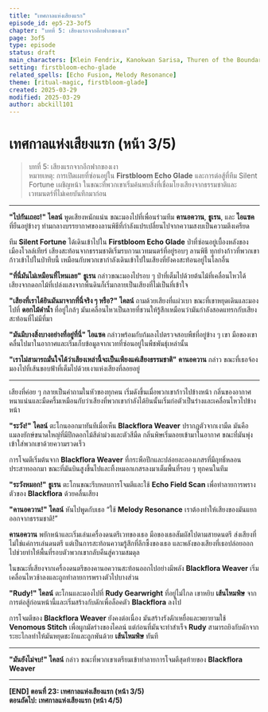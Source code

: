```yaml
---
title: "เทศกาลแห่งเสียงแรก"
episode_id: ep5-23-3of5
chapter: "บทที่ 5: เสียงแรกจากอีกฟากของเงา"
page: 3of5
type: episode
status: draft
main_characters: [Klein Fendrix, Kanokwan Sarisa, Thuren of the Boundary, Isaac Nocturne]
setting: firstbloom-echo-glade
related_spells: [Echo Fusion, Melody Resonance]
theme: [ritual-magic, firstbloom-glade]
created: 2025-03-29
modified: 2025-03-29
author: abckill101
---
```


# เทศกาลแห่งเสียงแรก (หน้า 3/5)

> บทที่ 5: เสียงแรกจากอีกฟากของเงา  
> หมายเหตุ: การเปิดเผยที่ซ่อนอยู่ใน **Firstbloom Echo Glade** และการต่อสู้ที่ทีม Silent Fortune เผชิญหน้า ในขณะที่พวกเขาเริ่มค้นพบสิ่งที่เชื่อมโยงเสียงจากธรรมชาติและเวทมนตร์ที่ไม่เคยบันทึกมาก่อน

---

**"ไปกันเถอะ!"** **ไคลน์** พูดเสียงหนักแน่น ขณะมองไปที่เพื่อนร่วมทีม **คานอควาน**, **ธูเรน**, และ **ไอแซค** ที่ยืนอยู่ข้างๆ ท่ามกลางบรรยากาศของลานพิธีที่กำลังแปรเปลี่ยนไปจากความสงบเป็นความตึงเครียด

ทีม **Silent Fortune** ได้เดินเข้าไปใน **Firstbloom Echo Glade** ป่าที่ซ่อนอยู่เบื้องหลังของเมืองโวลล์เทียร์ เสียงสะท้อนจากธรรมชาติเริ่มรบกวนเวทมนตร์ที่อยู่รอบๆ ลานพิธี ทุกย่างก้าวที่พวกเขาก้าวเข้าไปในป่าทึบนี้ เหมือนกับพวกเขากำลังเดินเข้าไปในเสียงที่ยังคงสะท้อนอยู่ในโลกอื่น

**"ที่นี่มันไม่เหมือนที่ไหนเลย"** **ธูเรน** กล่าวขณะมองไปรอบ ๆ ป่าที่เต็มไปด้วยต้นไม้ที่เคลื่อนไหวได้ เสียงจากดอกไม้ที่เปล่งแสงจากพื้นดินก็เริ่มกลายเป็นเสียงที่ไม่เป็นที่เข้าใจ

**"เสียงที่เราได้ยินมันมาจากที่นี่จริง ๆ หรือ?"** **ไคลน์** ถามด้วยเสียงที่แผ่วเบา ขณะที่เขาหยุดเดินและมองไปที่ **ดอกไม้ดำน้ำ** ที่อยู่ใกล้ๆ มันเคลื่อนไหวเป็นลายที่ชวนให้รู้สึกเหมือนว่ามันกำลังสอดแทรกกับเสียงสะท้อนที่ไม่มีที่มา

**"มันมีบางสิ่งบางอย่างที่อยู่ที่นี่"** **ไอแซค** กล่าวพร้อมกับก้มลงไปตรวจสอบพืชที่อยู่ข้าง ๆ เขา มือของเขาคลื่นไปมาในอากาศและเริ่มเก็บข้อมูลจากเวทที่ซ่อนอยู่ในพืชพันธุ์เหล่านั้น

**"เราไม่สามารถมั่นใจได้ว่าเสียงเหล่านี้จะเป็นเพียงแค่เสียงธรรมชาติ"** **คานอควาน** กล่าว ขณะที่เธอจ้องมองไปที่เส้นขอบฟ้าที่เต็มไปด้วยเงาแห่งเสียงที่ลอยอยู่

---

เสียงที่ค่อย ๆ กลายเป็นคำถามในหัวของทุกคน เริ่มดังขึ้นเมื่อพวกเขาก้าวไปข้างหน้า กลิ่นของอากาศหนาแน่นและมืดครึ้มเหมือนกับว่าเสียงที่พวกเขากำลังได้ยินนั้นเริ่มก่อตัวเป็นร่างและเคลื่อนไหวไปข้างหน้า

**"ระวัง!"** **ไคลน์** ตะโกนออกมาทันทีเมื่อเห็น **Blackflora Weaver** ปรากฏตัวจากเงามืด มันคือแมลงยักษ์ขนาดใหญ่ที่มีปีกดอกไม้สีดำม่วงและตัวสีมืด กลิ่นพิษเริ่มลอยเข้ามาในอากาศ ขณะที่มันพุ่งเข้าใส่พวกเขาด้วยความรวดเร็ว

การโจมตีเริ่มต้นจาก **Blackflora Weaver** ที่กระพือปีกและปล่อยละอองเกสรที่มีฤทธิ์หลอนประสาทออกมา ขณะที่มันบินสูงขึ้นไปและทิ้งหมอกเกสรลงมาเต็มพื้นที่รอบ ๆ ทุกคนในทีม

**"ระวังหมอก!"** **ธูเรน** ตะโกนขณะรีบหลบการโจมตีและใช้ **Echo Field Scan** เพื่อทำลายการพรางตัวของ **Blackflora** ด้วยคลื่นเสียง

**"คานอควาน!"** **ไคลน์** หันไปพูดกับเธอ “ใช้ **Melody Resonance** เราต้องทำให้เสียงของมันแยกออกจากธรรมชาติ!”

**คานอควาน** พยักหน้าและเริ่มเล่นเครื่องดนตรีเวทของเธอ มือของเธอสัมผัสไปตามสายดนตรี ส่งเสียงที่ไม่ใช่แค่การเล่นดนตรี แต่เป็นการสะท้อนความรู้สึกที่ลึกซึ้งของเธอ และพลังของเสียงที่เธอปล่อยออกไปช่วยทำให้พื้นที่รอบตัวพวกเขากลับคืนสู่ความสมดุล

ในขณะที่เสียงจากเครื่องดนตรีของคานอควานสะท้อนออกไปอย่างมีพลัง **Blackflora Weaver** เริ่มเคลื่อนไหวช้าลงและถูกทำลายการพรางตัวไปบางส่วน

**"Rudy!"** **ไคลน์** ตะโกนและมองไปที่ **Rudy Gearwright** ที่อยู่ไม่ไกล เขาหยิบ **เส้นไหมพิษ** จากการต่อสู้ก่อนหน้านี้และเริ่มสร้างกับดักเพื่อล็อคตัว **Blackflora** ลงไป

การโจมตีของ **Blackflora Weaver** ยังคงต่อเนื่อง มันสร้างรังดักเหยื่อและพยายามใช้ **Venomous Stitch** เพื่อผูกมัดร่างของไคลน์ แต่ก่อนที่มันจะทำสำเร็จ **Rudy** สามารถยิงกับดักจากระยะไกลทำให้มันหยุดชะงักและถูกพันด้วย **เส้นไหมพิษ** ทันที

---

**"มันยังไม่จบ!"** **ไคลน์** กล่าว ขณะที่พวกเขาเตรียมเข้าทำลายการโจมตีสุดท้ายของ **Blackflora Weaver**

---

**[END] ตอนที่ 23: เทศกาลแห่งเสียงแรก (หน้า 3/5)**  
**ตอนถัดไป: เทศกาลแห่งเสียงแรก (หน้า 4/5)**